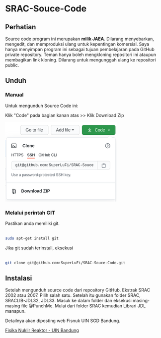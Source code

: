 # SRAC-Souce-Code

## Perhatian

Source code program ini merupakan **milik JAEA**. Dilarang menyebarkan, mengedit, dan memproduksi ulang untuk kepentingan komersial. Saya hanya menyimpan program ini sebagai tujuan pembelajaran pada GitHub private repository. Teman hanya boleh mengkloning repositori ini ataupun membagikan link kloning. Dilarang untuk mengunggah ulang ke repositori public.


## Unduh

### Manual

Untuk mengunduh Source Code ini:

Klik "Code" pada bagian kanan atas >> Klik Download Zip

![Download Zip](UnduhSRAC-SC.png)


### Melalui perintah **GIT**

Pastikan anda memiliki git.

```bash

sudo apt-get install git

```

Jika git sudah terinstall, eksekusi

```bash

git clone git@github.com:SuperLuFi/SRAC-Souce-Code.git

```

## Instalasi

Setelah mengunduh source code dari repository GitHub. Ekstrak SRAC 2002 atau 2007. Pilih salah satu. Setelah itu gunakan folder SRAC, SRACLIB-JDL32, JDL33. Masuk ke dalam folder dan eksekusi masing-masing file @PunchMe. Mulai dari folder SRAC kemudian Librari JDL manapun.

Detailnya akan diposting web Fisnuk UIN SGD Bandung.

[Fisika Nuklir Reaktor - UIN Bandung](https://superlufi.github.io/)

